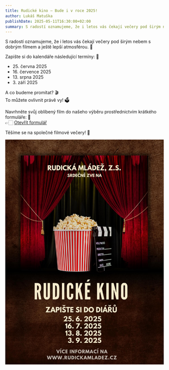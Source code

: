 ```yaml
---
title: Rudické kino ‒ Bude i v roce 2025!
author: Lukáš Matuška
publishDate: 2025-05-11T16:30:00+02:00
summary: S radostí oznamujeme, že i letos vás čekají večery pod širým nebem s dobrým filmem a ještě lepší atmosférou. 🌛
---
```


S radostí oznamujeme, že i letos vás čekají večery pod širým nebem s dobrým filmem a ještě lepší atmosférou. 🌛

Zapište si do kalendáře následující termíny: 📅

- 25.&nbsp;června&nbsp;2025
- 16.&nbsp;července&nbsp;2025
- 13.&nbsp;srpna&nbsp;2025
- 3.&nbsp;září&nbsp;2025

A co budeme promítat? 🎬 \
To můžete ovlivnit právě vy! 🗳

Navrhněte svůj oblíbený film do našeho výběru prostřednictvím krátkého formuláře: 📝 \
👉🏻 [Otevřít formulář](https://forms.gle/83aDkqcAj5nDmfj46)

Těšíme se na společné filmové večery! 🎥

![Plakát](images/poster.jpg)
